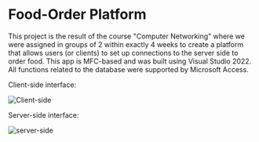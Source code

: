# Food-Order Platform
This project is the result of the course "Computer Networking" where we were assigned in groups of 2 within exactly 4 weeks to create a platform that allows users (or clients) to set up connections to the server side to order food.
This app is MFC-based and was built using Visual Studio 2022. All functions related to the database were supported by Microsoft Access.

Client-side interface:

![Client-side](https://user-images.githubusercontent.com/90401104/212589815-a0f74be1-8887-426c-be58-beebcfd609ed.png)

Server-side interface:

![server-side](https://user-images.githubusercontent.com/90401104/212590063-d7545e46-4d66-45d5-9cac-70c465762a95.png)
